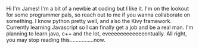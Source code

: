 Hi I'm James!
I'm a bit of a newbie at coding but I like it.
I'm on the lookout for some programmer pals, so reach out to me if you wanna collaborate on something.
I know python pretty well, and also the Kivy framework.
Currently learning Javascript so I can finally get a job and be a real man.
I'm planning to learn java, c++ and the lot, eveeeeeeeeeeeeentually.
All right, you may stop reading this................now.
